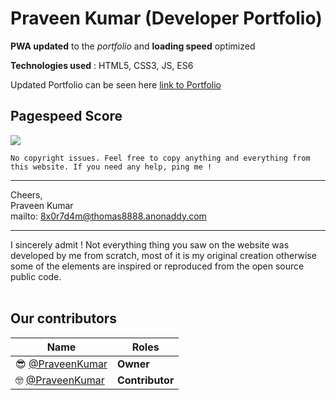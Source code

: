 # Praveen Kumar (Developer Portfolio)


**PWA updated** to the *portfolio* and **loading speed** optimized 

**Technologies used** : HTML5, CSS3, JS, ES6

Updated Portfolio can be seen here 
  [link to Portfolio](https://PraveenKumar1.github.io)
<br />
## Pagespeed Score

<img src='https://github.com/Roshankrsoni/Roshankrsoni.github.io/blob/master/pagespeed.png?raw=true' />
<br />

`No copyright issues.
Feel free to copy anything and everything from this website.
If you need any help, ping me !`
________________________________________________________________________________________

Cheers, <br>
Praveen Kumar<br>
mailto: 8x0r7d4m@thomas8888.anonaddy.com
________________________________________________________________________________________

I sincerely admit ! Not everything thing you saw on the website was developed by me from
scratch, most of it is my original creation otherwise some of the elements are inspired
or reproduced from the open source public code.
<br /><br />
## **Our contributors** 

Name  | Roles
------------ | -------------
:sunglasses: [@PraveenKumar](https://github.com/PraveenKumar1) | **Owner**
:nerd_face: [@PraveenKumar](https://github.com/PraveenKumar1)  | **Contributor**
